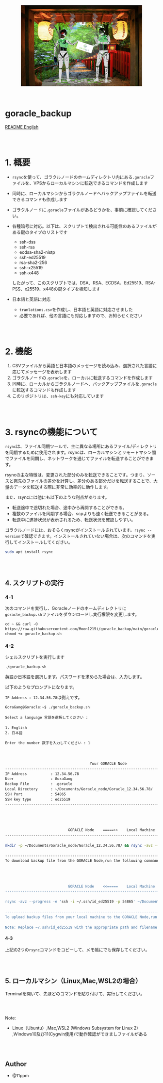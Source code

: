 <br/>
<p align="center">
<img src="img/img1.png" width="400" alt="Moon1215i_twitter">
</a>
</p>
<br/>

# goracle_backup

[README English](https://github.com/Moon1215i/goracle_backup/README.md)
 
<br>
<br>

# 1. 概要
* `rsync`を使って、ゴラクルノードのホームディレクトリ内にある`.goracle`ファイルを、VPSからローカルマシンに転送できるコマンドを作成します
* 同時に、ローカルマシンからゴラクルノードへバックアップファイルを転送できるコマンドも作成します
* ゴラクルノードに`.goracle`ファイルがあるどうかを、事前に確認してください。
* 各種暗号に対応。以下は、スクリプトで検出される可能性のあるファイルがある鍵のタイプのリストです
     * ssh-dss
     * ssh-rsa
     * ecdsa-sha2-nistp
     * ssh-ed25519
     * rsa-sha2-256
     * ssh-x25519
     * ssh-x448

  したがって、このスクリプトでは、DSA、RSA、ECDSA、Ed25519、RSA-PSS、x25519、x448の鍵タイプを検知します

* 日本語と英語に対応
     * `tranlations.csv`を作成し、日本語と英語に対応させました
     * 必要であれば、他の言語にも対応しますので、お知らせください
 
<br>
<br>

# 2. 機能
1. CSVファイルから英語と日本語のメッセージを読み込み、選択された言語に応じてメッセージを表示します
2. ゴラクルノードの`.goracle`を、ローカルに転送するコマンドを作成します
3. 同時に、ローカルからゴラクルノードへ、バックアップファイルを`.goracle`に転送するコマンドも作成します
4. このリポジトリは、`ssh-key`にも対応しています
 
<br>
<br>

# 3. rsyncの機能について
`rsync`は、ファイル同期ツールで、主に異なる場所にあるファイル/ディレクトリを同期するために使用されます。rsyncは、ローカルマシンとリモートマシン間でファイルを同期し、ネットワークを通じてファイルを転送することができます。

rsyncの主な特徴は、変更された部分のみを転送できることです。つまり、ソースと宛先のファイルの差分を計算し、差分のある部分だけを転送することで、大量のデータを転送する際に非常に効率的に動作します。

また、rsyncには他にも以下のような利点があります。

* 転送途中で途切れた場合、途中から再開することができる。
* 複数のファイルを同期する場合、scpよりも速く転送できることがある。
* 転送中に進捗状況が表示されるため、転送状況を確認しやすい。

ゴラクルノードには、おそらくrsyncがインストールされています。`rsync --version`で確認できます。インストールされていない場合は、次のコマンドを実行してインストールしてください。
```sh
sudo apt install rsync
```
 
<br>
<br>

## 4. スクリプトの実行

<!--
リポジトリを`git clone`し、`goracle_backup`ディレクトリに入り、`goracle_backup.sh`の実行権限を変更します。
```sh
git clone https://github.com/Moon1215i/goracle_backup
cd goracle_backup
chmod +x goracle_backup.sh
```
もしくは -->

### 4-1
次のコマンドを実行し、Goracleノードのホームディレクトリに`goracle_backup.sh`ファイルをダウンロードし実行権限を変更します。
```
cd ~ && curl -O https://raw.githubusercontent.com/Moon1215i/goracle_backup/main/goracle_backup.sh
chmod +x goracle_backup.sh
```

### 4-2
シェルスクリプトを実行します
```sh
./goracle_backup.sh
```

英語か日本語を選択します。パスワードを求めらた場合は、入力します。

以下のようなプロンプトになります。

`IP Address : 12.34.56.78`は例えです。

```sh
GoraGang@Goracle:~$ ./goracle_backup.sh 

Select a language 言語を選択してください :

1. English
2. 日本語

Enter the number 数字を入力してください : 1



                                       Your GORACLE Node                                          
-----------------------------------------------------------------------------------------------------
IP Address           : 12.34.56.78
User                 : GoraGang
Backup File          : .goracle
Local Directory      : ~/Documents/Goracle_node/Goracle_12.34.56.78/
SSH Port             : 54865
SSH key type         : ed25519
-----------------------------------------------------------------------------------------------------




                             GORACLE Node    =====>>    Local Machine                             
-----------------------------------------------------------------------------------------------------

mkdir -p ~/Documents/Goracle_node/Goracle_12.34.56.78/ && rsync -avz --progress -e 'ssh -i ~/.ssh/id_ed25519 -p 54865' GoraGang@12.34.56.78:.goracle ~/Documents/Goracle_node/Goracle_12.34.56.78/

-----------------------------------------------------------------------------------------------------
To download backup file from the GORACLE Node,run the following command in your local machine's terminal




                             GORACLE Node    <<=====    Local Machine                             
-----------------------------------------------------------------------------------------------------

rsync -avz --progress -e 'ssh -i ~/.ssh/id_ed25519 -p 54865' ~/Documents/Goracle_node/Goracle_12.34.56.78/.goracle GoraGang@12.34.56.78:.goracle

-----------------------------------------------------------------------------------------------------
To upload backup files from your local machine to the GORACLE Node,run the following command in your terminal on the local machine.

Note: Replace ~/.ssh/id_ed25519 with the appropriate path and filename of your private key.
```

#### 4-3
上記の2つの`rsync`コマンドをコピーして、メモ帳にでも保存してください。
 
<br>
<br>

## 5. ローカルマシン（Linux,Mac,WSL2の場合）

Terminalを開いて、先ほどのコマンドを貼り付けて、実行してください。
 
<br>
<br>

Note: 
* Linux（Ubuntu）,Mac,WSL2 (Windows Subsystem for Linux 2) ,Windows10及び11(Cygwin使用)で動作確認ができましファイルがある
 
<br>
<br>

## Author

* @11ppm
   
